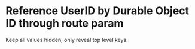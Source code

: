 # Reference UserID by Durable Object ID through route param

Keep all values hidden, only reveal top level keys.